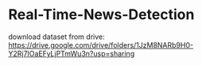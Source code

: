 # Real-Time-News-Detection

download dataset from drive: https://drive.google.com/drive/folders/1JzM8NARb9H0-Y2Rj7IOaEFyLjPTmWu3n?usp=sharing

